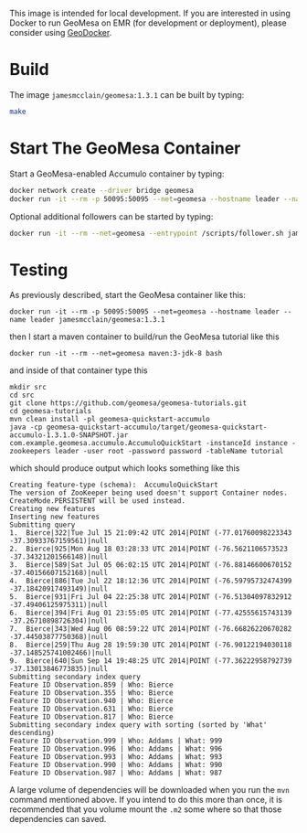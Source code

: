 This image is intended for local development.
If you are interested in using Docker to run GeoMesa on EMR (for development or deployment),
please consider using [GeoDocker](https://github.com/geodocker/geodocker).

# Build #

The image `jamesmcclain/geomesa:1.3.1` can be built by typing:
```bash
make
```

# Start The GeoMesa Container #

Start a GeoMesa-enabled Accumulo container by typing:
```bash
docker network create --driver bridge geomesa
docker run -it --rm -p 50095:50095 --net=geomesa --hostname leader --name leader jamesmcclain/geomesa:1.3.1
```

Optional additional followers can be started by typing:
```bash
docker run -it --rm --net=geomesa --entrypoint /scripts/follower.sh jamesmcclain/geomesa:1.3.1
```

# Testing #

As previously described, start the GeoMesa container like this:
```
docker run -it --rm -p 50095:50095 --net=geomesa --hostname leader --name leader jamesmcclain/geomesa:1.3.1
```
then I start a maven container to build/run the GeoMesa tutorial like this
```
docker run -it --rm --net=geomesa maven:3-jdk-8 bash
```
and inside of that container type this
```
mkdir src
cd src
git clone https://github.com/geomesa/geomesa-tutorials.git
cd geomesa-tutorials
mvn clean install -pl geomesa-quickstart-accumulo
java -cp geomesa-quickstart-accumulo/target/geomesa-quickstart-accumulo-1.3.1.0-SNAPSHOT.jar  com.example.geomesa.accumulo.AccumuloQuickStart -instanceId instance -zookeepers leader -user root -password password -tableName tutorial
```
which should produce output which looks something like this
```
Creating feature-type (schema):  AccumuloQuickStart
The version of ZooKeeper being used doesn't support Container nodes. CreateMode.PERSISTENT will be used instead.
Creating new features
Inserting new features
Submitting query
1.  Bierce|322|Tue Jul 15 21:09:42 UTC 2014|POINT (-77.01760098223343 -37.30933767159561)|null
2.  Bierce|925|Mon Aug 18 03:28:33 UTC 2014|POINT (-76.5621106573523 -37.34321201566148)|null
3.  Bierce|589|Sat Jul 05 06:02:15 UTC 2014|POINT (-76.88146600670152 -37.40156607152168)|null
4.  Bierce|886|Tue Jul 22 18:12:36 UTC 2014|POINT (-76.59795732474399 -37.18420917493149)|null
5.  Bierce|931|Fri Jul 04 22:25:38 UTC 2014|POINT (-76.51304097832912 -37.49406125975311)|null
6.  Bierce|394|Fri Aug 01 23:55:05 UTC 2014|POINT (-77.42555615743139 -37.26710898726304)|null
7.  Bierce|343|Wed Aug 06 08:59:22 UTC 2014|POINT (-76.66826220670282 -37.44503877750368)|null
8.  Bierce|259|Thu Aug 28 19:59:30 UTC 2014|POINT (-76.90122194030118 -37.148525741002466)|null
9.  Bierce|640|Sun Sep 14 19:48:25 UTC 2014|POINT (-77.36222958792739 -37.13013846773835)|null
Submitting secondary index query
Feature ID Observation.859 | Who: Bierce
Feature ID Observation.355 | Who: Bierce
Feature ID Observation.940 | Who: Bierce
Feature ID Observation.631 | Who: Bierce
Feature ID Observation.817 | Who: Bierce
Submitting secondary index query with sorting (sorted by 'What' descending)
Feature ID Observation.999 | Who: Addams | What: 999
Feature ID Observation.996 | Who: Addams | What: 996
Feature ID Observation.993 | Who: Addams | What: 993
Feature ID Observation.990 | Who: Addams | What: 990
Feature ID Observation.987 | Who: Addams | What: 987
```

A large volume of dependencies will be downloaded when you run the `mvn` command mentioned above.
If you intend to do this more than once, it is recommended that you volume mount the `.m2` some where so that those dependencies can saved.
